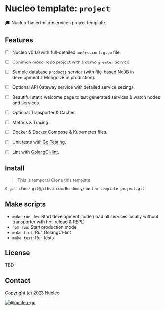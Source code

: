 # Nucleo template: `project`
:mortar_board: Nucleo-based microservices project template.

## Features
- [ ] Nucleo v0.1.0 with full-detailed `nucleo.config.go` file.
- [ ] Common mono-repo project with a demo `greeter` service.
- [ ] Sample database `products` service (with file-based NeDB in development & MongoDB in production).
- [ ] Optional API Gateway service with detailed service settings.
- [ ] Beautiful static welcome page to test generated services & watch nodes and services.
- [ ] Optional Transporter & Cacher.
- [ ] Metrics & Tracing.
- [ ] Docker & Docker Compose & Kubernetes files.
- [ ] Unit tests with [Go Testing](https://pkg.go.dev/testing).
- [ ] Lint with [GolangCI-lint](https://github.com/golangci/golangci-lint).


## Install
> This is temporal
Clone this template

```bash
$ git clone git@github.com:Bendomey/nucleo-template-project.git
```


## Make scripts
- `make run-dev`: Start development mode (load all services locally without transporter with hot-reload & REPL)
- `npm run`: Start production mode 
- `make lint`: Run GolangCI-lint
- `make test`: Run tests 

## License
TBD

## Contact
Copyright (c) 2023 Nucleo

[![@nucleo-go](https://img.shields.io/badge/github-nucleo-green.svg)](https://github.com/Bendomey/nucleo-go)